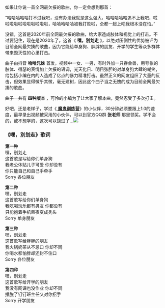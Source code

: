 

如果让你说一首全网最欠揍的歌曲，你一定会想到那首：

“哈哈哈哈哈打不过我吧，没有办法我就是这么强大，哈哈哈哈哈追不上我吧，啦啦啦啦啦啦啦啦啦啦啦，哈哈哈哈哈被我打败啦，全都一起上吧我根本没在怕。”

没错，这首是2020年前全网最欠揍的歌曲，给大家造成肢体和视觉上的打击。不过要记住，现在是2020年了，这首《 **嘿，別划走**
》，以绝对压倒性的优势被评为目前全网最欠揍的歌曲，因为它能给单身狗、胖胖的朋友、开学的学生等众多群体带来毁灭性的心里打击。

曲子由抖音 **哈哈兄妹**
首发，视频中一女、一男，有时外加一只吞金兽，用夸张的肢体、得瑟的表情加上欠揍的语调，光天化日、明目张胆的对单身狗大肆的嘲笑，给包括小编在内的人造成了亿点的暴力精准打击。虽然正义的网友组织了大量的反击，但效果显得微乎其微，毫无建树，因此这个曲子当之无愧的成为目前全网最欠揍的歌曲。

曲子一共有 **四种版本** ，可怜的小编为了让大家了解本曲，竟然忍受了多次打击。

好吧，还是老样子，学过《[
**魔鬼训练营**](/Sale.html)》的小伙伴，30分钟必须要跟上1.0的速度，最早录出视频被采用的小伙伴，可以到官方QQ群 **张老师**
那里领奖。学不会的，或不想学的，这次可以饶过了...![](/Public/editor/plugins/emoticons/images/36.gif)

### 《嘿，別划走》歌词

**第一种**  
嘿，别划走  
这首歌是写给你们单身狗  
我老公体贴儿子可爱 你却没有  
你只能自己和自己手牵手  
Sorry 各位朋友

**第二种**  
嘿，别划走  
这首歌写给你们单身狗  
我吃喝玩乐都有男友 你都没有  
只能抱着手机熬夜变成秃头  
Sorry 单身朋友

**第三种**  
嘿，别划走  
这首歌写给胖胖的朋友  
我火锅奶茶从不忌口 你却不同  
你喝水都怕胖却还封不住口  
Sorry 各位朋友

**第四种**  
嘿，别划走  
这首歌写给开学的朋友  
我没有网课也没作业 你却不同  
摆脱了钉钉班主任又对你招手  
Sorry 开学朋友

